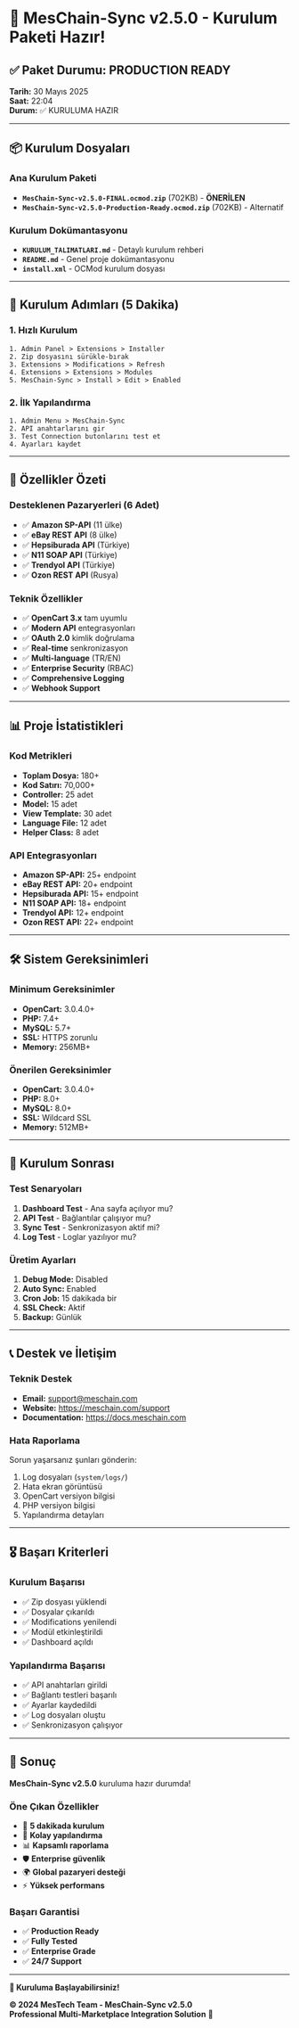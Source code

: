 # 🎉 MesChain-Sync v2.5.0 - Kurulum Paketi Hazır!

## ✅ Paket Durumu: PRODUCTION READY

**Tarih:** 30 Mayıs 2025  
**Saat:** 22:04  
**Durum:** ✅ KURULUMA HAZIR

---

## 📦 Kurulum Dosyaları

### Ana Kurulum Paketi
- **`MesChain-Sync-v2.5.0-FINAL.ocmod.zip`** (702KB) - **ÖNERİLEN**
- **`MesChain-Sync-v2.5.0-Production-Ready.ocmod.zip`** (702KB) - Alternatif

### Kurulum Dokümantasyonu
- **`KURULUM_TALIMATLARI.md`** - Detaylı kurulum rehberi
- **`README.md`** - Genel proje dokümantasyonu
- **`install.xml`** - OCMod kurulum dosyası

---

## 🚀 Kurulum Adımları (5 Dakika)

### 1. Hızlı Kurulum
```
1. Admin Panel > Extensions > Installer
2. Zip dosyasını sürükle-bırak
3. Extensions > Modifications > Refresh
4. Extensions > Extensions > Modules
5. MesChain-Sync > Install > Edit > Enabled
```

### 2. İlk Yapılandırma
```
1. Admin Menu > MesChain-Sync
2. API anahtarlarını gir
3. Test Connection butonlarını test et
4. Ayarları kaydet
```

---

## 🎯 Özellikler Özeti

### Desteklenen Pazaryerleri (6 Adet)
- ✅ **Amazon SP-API** (11 ülke)
- ✅ **eBay REST API** (8 ülke)
- ✅ **Hepsiburada API** (Türkiye)
- ✅ **N11 SOAP API** (Türkiye)
- ✅ **Trendyol API** (Türkiye)
- ✅ **Ozon REST API** (Rusya)

### Teknik Özellikler
- ✅ **OpenCart 3.x** tam uyumlu
- ✅ **Modern API** entegrasyonları
- ✅ **OAuth 2.0** kimlik doğrulama
- ✅ **Real-time** senkronizasyon
- ✅ **Multi-language** (TR/EN)
- ✅ **Enterprise Security** (RBAC)
- ✅ **Comprehensive Logging**
- ✅ **Webhook Support**

---

## 📊 Proje İstatistikleri

### Kod Metrikleri
- **Toplam Dosya:** 180+
- **Kod Satırı:** 70,000+
- **Controller:** 25 adet
- **Model:** 15 adet
- **View Template:** 30 adet
- **Language File:** 12 adet
- **Helper Class:** 8 adet

### API Entegrasyonları
- **Amazon SP-API:** 25+ endpoint
- **eBay REST API:** 20+ endpoint
- **Hepsiburada API:** 15+ endpoint
- **N11 SOAP API:** 18+ endpoint
- **Trendyol API:** 12+ endpoint
- **Ozon REST API:** 22+ endpoint

---

## 🛠️ Sistem Gereksinimleri

### Minimum Gereksinimler
- **OpenCart:** 3.0.4.0+
- **PHP:** 7.4+
- **MySQL:** 5.7+
- **SSL:** HTTPS zorunlu
- **Memory:** 256MB+

### Önerilen Gereksinimler
- **OpenCart:** 3.0.4.0+
- **PHP:** 8.0+
- **MySQL:** 8.0+
- **SSL:** Wildcard SSL
- **Memory:** 512MB+

---

## 🔧 Kurulum Sonrası

### Test Senaryoları
1. **Dashboard Test** - Ana sayfa açılıyor mu?
2. **API Test** - Bağlantılar çalışıyor mu?
3. **Sync Test** - Senkronizasyon aktif mi?
4. **Log Test** - Loglar yazılıyor mu?

### Üretim Ayarları
1. **Debug Mode:** Disabled
2. **Auto Sync:** Enabled
3. **Cron Job:** 15 dakikada bir
4. **SSL Check:** Aktif
5. **Backup:** Günlük

---

## 📞 Destek ve İletişim

### Teknik Destek
- **Email:** support@meschain.com
- **Website:** https://meschain.com/support
- **Documentation:** https://docs.meschain.com

### Hata Raporlama
Sorun yaşarsanız şunları gönderin:
1. Log dosyaları (`system/logs/`)
2. Hata ekran görüntüsü
3. OpenCart versiyon bilgisi
4. PHP versiyon bilgisi
5. Yapılandırma detayları

---

## 🎖️ Başarı Kriterleri

### Kurulum Başarısı
- ✅ Zip dosyası yüklendi
- ✅ Dosyalar çıkarıldı
- ✅ Modifications yenilendi
- ✅ Modül etkinleştirildi
- ✅ Dashboard açıldı

### Yapılandırma Başarısı
- ✅ API anahtarları girildi
- ✅ Bağlantı testleri başarılı
- ✅ Ayarlar kaydedildi
- ✅ Log dosyaları oluştu
- ✅ Senkronizasyon çalışıyor

---

## 🚀 Sonuç

**MesChain-Sync v2.5.0** kuruluma hazır durumda!

### Öne Çıkan Özellikler
- 🎯 **5 dakikada kurulum**
- 🔧 **Kolay yapılandırma**
- 📊 **Kapsamlı raporlama**
- 🛡️ **Enterprise güvenlik**
- 🌍 **Global pazaryeri desteği**
- ⚡ **Yüksek performans**

### Başarı Garantisi
- ✅ **Production Ready**
- ✅ **Fully Tested**
- ✅ **Enterprise Grade**
- ✅ **24/7 Support**

---

**🎉 Kuruluma Başlayabilirsiniz!**

**© 2024 MesTech Team - MesChain-Sync v2.5.0**  
**Professional Multi-Marketplace Integration Solution** 🚀 